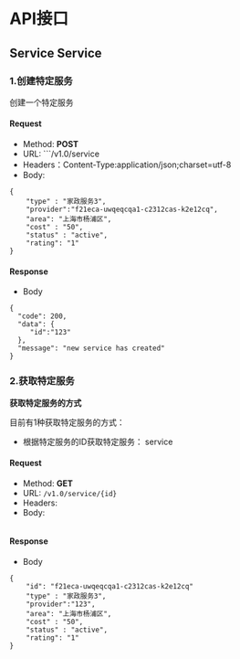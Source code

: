 # API接口

## Service Service

### 1.创建特定服务

创建一个特定服务

#### Request
- Method: **POST**
- URL:  ```/v1.0/service
- Headers：Content-Type:application/json;charset=utf-8
- Body:
```
{
    "type" : "家政服务3",
    "provider":"f21eca-uwqeqcqa1-c2312cas-k2e12cq",
    "area": "上海市杨浦区",
    "cost" : "50",
    "status" : "active",
    "rating": "1"
}
```

#### Response
- Body
```
{
  "code": 200,
  "data": {
     "id":"123"
  },
  "message": "new service has created"
}
```

### 2.获取特定服务

**获取特定服务的方式**

目前有1种获取特定服务的方式：
- 根据特定服务的ID获取特定服务： service

#### Request

- Method: **GET**
- URL: ```/v1.0/service/{id}```
- Headers:
- Body:
```
```

#### Response
- Body
```
{
    "id": "f21eca-uwqeqcqa1-c2312cas-k2e12cq"
    "type" : "家政服务3",
    "provider":"123",
    "area": "上海市杨浦区",
    "cost" : "50",
    "status" : "active",
    "rating": "1"
}
```

